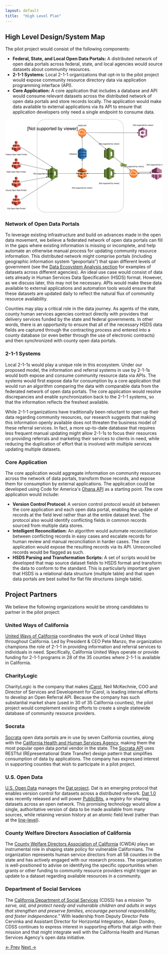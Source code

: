 ```yaml
---
layout: default
title:  "High Level Plan"
---
```


## High Level Design/System Map

The pilot project would consist of the following components:

- **Federal, State, and Local Open Data Portals:** A distributed network of open data portals across federal, state, and local agencies would source datasets about community resources.
- **2-1-1 Systems:** Local 2-1-1 organizations that opt-in to the pilot project would expose community resource directory data via application programming interface (API).
- **Core Application:** A core application that includes a database and API would consume relevant datasets across the distributed network of open data portals and store records locally. The application would make data available to external applications via its API to ensure that application developers only need a single endpoint to consume data.

[![system-map](/data/system-map.svg "System Map")](/data/system-map.svg)

### Network of Open Data Portals

To leverage existing infrastructure and build on advances made in the open data movement, we believe a federated network of open data portals can fill in the gaps where existing information is missing or incomplete, and help automate an otherwise manual process for updating community resource information. This distributed network might comprise portals (including geographic information system “geoportals”) that span different levels of government (see the [Data Ecosystem Analysis section](/data-ecosystem) for examples of datasets across different agencies). An ideal use case would consist of data sets already in Human Services Data Specification (HSDS) format. However, as we discuss later, this may not be necessary. APIs would make these data available to external applications and automation tools would ensure that these datasets are updated daily to reflect the natural flux of community resource availability.

Counties may play a critical role in the data journey. As agents of the state, county human services agencies contract directly with providers that delivery services funded by the state and federal governments. In other words, there is an opportunity to ensure that all of the necessary HSDS data fields are captured through the contracting process and entered into a county database (or even better through the use of electronic contracts) and then synchronized with county open data portals.

### 2-1-1 Systems

Local 2-1-1s would play a unique role in this ecosystem. Under our proposed model, the information and referral systems in use by 2-1-1s would both expose and consume community resource data via APIs. The systems would first expose data for consumption by a core application that would run an algorithm comparing the data with comparable data from the federated network of open data portals. The core application would resolve discrepancies and enable synchronization back to the 2-1-1 systems, so that the information reflects the freshest available.

While 2-1-1 organizations have traditionally been reluctant to open up their data regarding community resources, our research suggests that making this information openly available does not threaten the business model of these referral services. In fact, a more up-to-date database that requires less frequent manual updating might allow 2-1-1s to focus their resources on providing referrals and marketing their services to clients in need, while reducing the duplication of effort that is involved with multiple services updating multiple datasets.

### Core Application

The core application would aggregate information on community resources across the network of data portals, transform those records, and expose them for consumption by external applications. The application could be developed using Code for America's [Ohana API](http://ohanapi.org/) as a starting point. The core application would include:

- **Version Control Protocol:** A version control protocol would sit between the core application and each open data portal, enabling the update of records at the field level rather than at the entire dataset level. The protocol also would identify conflicting fields in common records sourced from multiple data stores.
- **Intelligent Reconciliation:** An algorithm would automate reconciliation between conflicting records in easy cases and escalate records for human review and manual reconciliation in harder cases. The core application would expose the resulting records via its API. Unreconciled records would be flagged as such.
- **HSDS Parsing and Transformation Scripts:** A set of scripts would be developed that map source dataset fields to HSDS format and transform the data to conform to the standard. This is particularly important given that HSDS is a relational data structure (multiple table) and that open data portals are best suited for flat file structures (single table).

<!-- - Administrative interface
- Public interface for flagging -->

## Project Partners

We believe the following organizations would be strong candidates to partner in the pilot project:

### United Ways of California

[United Ways of California](https://www.unitedwaysca.org/) coordinates the work of local United Ways throughout California. Led by President & CEO Pete Manzo, the organization champions the role of 2-1-1 in providing information and referral services to individuals in need. Specifically, California United Ways operate or provide funding for 2-1-1 programs in 28 of the 35 counties where 2-1-1 is available in California.

### CharityLogic

CharityLogic is the company that makes [iCarol](http://www.icarol.com/), Neil McKechnie, COO and Director of Services and Development for iCarol, is leading internal efforts to develop an Open Referral API. Because the company has such substantial market share (used in 30 of 35 California counties), the pilot project would complement existing efforts to create a single statewide database of community resource providers.

### Socrata

[Socrata](https://www.socrata.com/) open data portals are in use by seven California counties, along with the [California Health and Human Services Agency](https://chhs.data.ca.gov/), making them the most popular open data portal vendor in the state. The [Socrata API](https://dev.socrata.com/consumers/getting-started.html) uses RESTful (REpresentational State Transfer) design pattern that simplifies consumption of data by applications. The company has expressed interest in supporting counties that wish to participate in a pilot project.

### U.S. Open Data

[U.S. Open Data](https://usopendata.org/) manages the [Dat project](http://dat-data.com/). Dat is an emerging protocol that enables version control for datasets across a distributed network. [Dat 1.0](http://dat-data.com/blog/2016-02-01-dat-1) was recently released and will power [PublicBits](http://dat-data.com/blog/2016-02-01-announcing-publicbits), a registry for sharing datasets across an open network. This promising technology would allow a single, authoritative version of data to be made available from many sources, while retaining version history at an atomic field level (rather than at the [line-level](http://blog.okfn.org/2013/07/02/git-and-github-for-data/)).

### County Welfare Directors Association of California

The [County Welfare Directors Association of California](http://www.cwda.org/) (CWDA) plays an instrumental role in shaping state policy for vulnerable Californians. The organization represents human service directors from all 58 counties in the state and has actively engaged with our research process. The organization is well-positioned to advise on identifying the specific opportunities when grants or other funding to community resource providers might trigger an update to a dataset regarding available resources in a community.  

### Department of Social Services

The [California Department of Social Services](http://www.cdss.ca.gov/cdssweb/default.htm) (CDSS) has a mission *"to serve, aid, and protect needy and vulnerable children and adults in ways that strengthen and preserve families, encourage personal responsibility, and foster independence."* With leadership from Deputy Director Pete Cervinka and Assistant Director for Horizontal Integration, Adam Dondro, CDSS continues to express interest in supporting efforts that align with their mission and that might integrate well with the California Health and Human Services Agency's open data initiative.

<!-- ## User Stories



## Implementation Plan

Managed onboarding...

Grant triggers...

## Sustainability Plan



## High Level Project Budget/Cost Estimate


## Recommendations and Next Steps -->

<p class="pagination">
  <a href="/data-ecosystem">&larr; Prev</a>
  <span class="pull-right"><a href="/works-cited-and-thanks">Next &rarr;</a></span>
</p>

